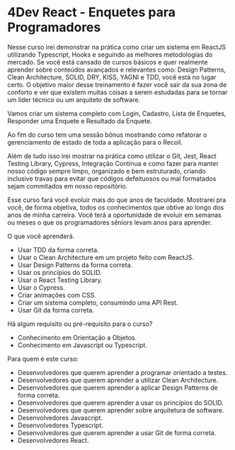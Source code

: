 # **4Dev React - Enquetes para Programadores**

Nesse curso irei demonstrar na prática como criar um sistema em ReactJS utilizando Typescript, Hooks e seguindo as melhores metodologias do mercado. Se você está cansado de cursos básicos e quer realmente aprender sobre conteúdos avançados e relevantes como: Design Patterns, Clean Architecture, SOLID, DRY, KISS, YAGNI e TDD, você está no lugar certo. O objetivo maior desse treinamento é fazer você sair da sua zona de conforto e ver que existem muitas coisas a serem estudadas para se tornar um líder técnico ou um arquiteto de software.

Vamos criar um sistema completo com Login, Cadastro, Lista de Enquetes, Responder uma Enquete e Resultado da Enquete.

Ao fim do curso tem uma sessão bônus mostrando como refatorar o gerenciamento de estado de toda a aplicação para o Recoil.

Além de tudo isso irei mostrar na prática como utilizar o Git, Jest, React Testing Library, Cypress, Integração Contínua e como fazer para manter nosso código sempre limpo, organizado e bem estruturado, criando inclusive travas para evitar que códigos defeituosos ou mal formatados sejam commitados em nosso repositório.

Esse curso fará você evoluir mais do que anos de faculdade. Mostrarei pra você, de forma objetiva, todos os conhecimentos que obtive ao longo dos anos de minha carreira. Você terá a oportunidade de evoluir em semanas ou meses o que os programadores sêniors levam anos para aprender.

O que você aprenderá.

  - Usar TDD da forma correta.
  - Usar o Clean Architecture em um projeto feito com ReactJS.
  - Usar Design Patterns da forma correta.
  - Usar os princípios do SOLID.
  - Usar o React Testing Library.
  - Usar o Cypress.
  - Criar animações com CSS.
  - Criar um sistema completo, consumindo uma API Rest.
  - Usar Git da forma correta.

Há algum requisito ou pré-requisito para o curso?

  - Conhecimento em Orientação a Objetos.
  - Conhecimento em Javascript ou Typescript.

Para quem é este curso:

  - Desenvolvedores que querem aprender a programar orientado a testes.
  - Desenvolvedores que querem aprender a utilizar Clean Architecture.
  - Desenvolvedores que querem aprender a aplicar Design Patterns de forma correta.
  - Desenvolvedores que querem aprender a usar os princípios do SOLID.
  - Desenvolvedores que querem aprender sobre arquitetura de software.
  - Desenvolvedores Javascript.
  - Desenvolvedores Typescript.
  - Desenvolvedores que querem aprender a usar Git de forma correta.
  - Desenvolvedores React.